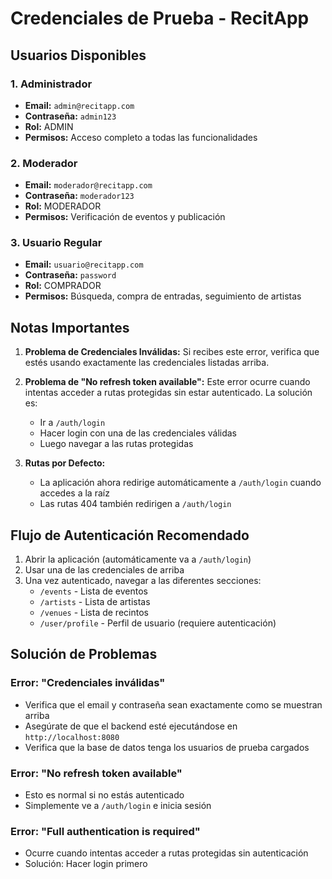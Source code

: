 # Credenciales de Prueba - RecitApp

## Usuarios Disponibles

### 1. Administrador
- **Email:** `admin@recitapp.com`
- **Contraseña:** `admin123`
- **Rol:** ADMIN
- **Permisos:** Acceso completo a todas las funcionalidades

### 2. Moderador
- **Email:** `moderador@recitapp.com`
- **Contraseña:** `moderador123`
- **Rol:** MODERADOR
- **Permisos:** Verificación de eventos y publicación

### 3. Usuario Regular
- **Email:** `usuario@recitapp.com`
- **Contraseña:** `password`
- **Rol:** COMPRADOR
- **Permisos:** Búsqueda, compra de entradas, seguimiento de artistas

## Notas Importantes

1. **Problema de Credenciales Inválidas:** Si recibes este error, verifica que estés usando exactamente las credenciales listadas arriba.

2. **Problema de "No refresh token available":** Este error ocurre cuando intentas acceder a rutas protegidas sin estar autenticado. La solución es:
   - Ir a `/auth/login`
   - Hacer login con una de las credenciales válidas
   - Luego navegar a las rutas protegidas

3. **Rutas por Defecto:** 
   - La aplicación ahora redirige automáticamente a `/auth/login` cuando accedes a la raíz
   - Las rutas 404 también redirigen a `/auth/login`

## Flujo de Autenticación Recomendado

1. Abrir la aplicación (automáticamente va a `/auth/login`)
2. Usar una de las credenciales de arriba
3. Una vez autenticado, navegar a las diferentes secciones:
   - `/events` - Lista de eventos
   - `/artists` - Lista de artistas
   - `/venues` - Lista de recintos
   - `/user/profile` - Perfil de usuario (requiere autenticación)

## Solución de Problemas

### Error: "Credenciales inválidas"
- Verifica que el email y contraseña sean exactamente como se muestran arriba
- Asegúrate de que el backend esté ejecutándose en `http://localhost:8080`
- Verifica que la base de datos tenga los usuarios de prueba cargados

### Error: "No refresh token available"
- Esto es normal si no estás autenticado
- Simplemente ve a `/auth/login` e inicia sesión

### Error: "Full authentication is required"
- Ocurre cuando intentas acceder a rutas protegidas sin autenticación
- Solución: Hacer login primero 
